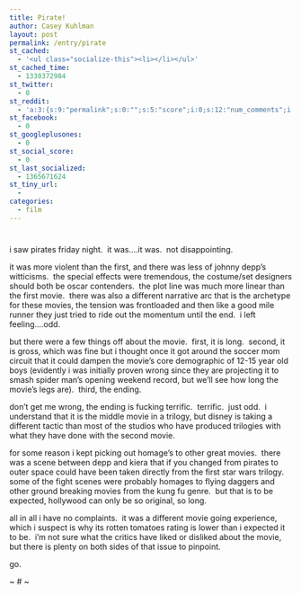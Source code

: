 ```yaml
---
title: Pirate!
author: Casey Kuhlman
layout: post
permalink: /entry/pirate
st_cached:
  - '<ul class="socialize-this"><li></li></ul>'
st_cached_time:
  - 1330372984
st_twitter:
  - 0
st_reddit:
  - 'a:3:{s:9:"permalink";s:0:"";s:5:"score";i:0;s:12:"num_comments";i:0;}'
st_facebook:
  - 0
st_googleplusones:
  - 0
st_social_score:
  - 0
st_last_socialized:
  - 1365671624
st_tiny_url:
  - 
categories:
  - film
---
```

# 

i saw pirates friday night.  it was….it was.  not disappointing.

it was more violent than the first, and there was less of johnny depp’s witticisms.  the special effects were tremendous, the costume/set designers should both be oscar contenders.  the plot line was much more linear than the first movie.  there was also a different narrative arc that is the archetype for these movies, the tension was frontloaded and then like a good mile runner they just tried to ride out the momentum until the end.  i left feeling….odd.

but there were a few things off about the movie.  first, it is long.  second, it is gross, which was fine but i thought once it got around the soccer mom circuit that it could dampen the movie’s core demographic of 12-15 year old boys (evidently i was initially proven wrong since they are projecting it to smash spider man’s opening weekend record, but we’ll see how long the movie’s legs are).  third, the ending.

don’t get me wrong, the ending is fucking terrific.  terrific.  just odd.  i understand that it is the middle movie in a trilogy, but disney is taking a different tactic than most of the studios who have produced trilogies with what they have done with the second movie.

for some reason i kept picking out homage’s to other great movies.  there was a scene between depp and kiera that if you changed from pirates to outer space could have been taken directly from the first star wars trilogy.  some of the fight scenes were probably homages to flying daggers and other ground breaking movies from the kung fu genre.  but that is to be expected, hollywood can only be so original, so long.

all in all i have no complaints.  it was a different movie going experience, which i suspect is why its rotten tomatoes rating is lower than i expected it to be.  i’m not sure what the critics have liked or disliked about the movie, but there is plenty on both sides of that issue to pinpoint.

go.  

~ # ~